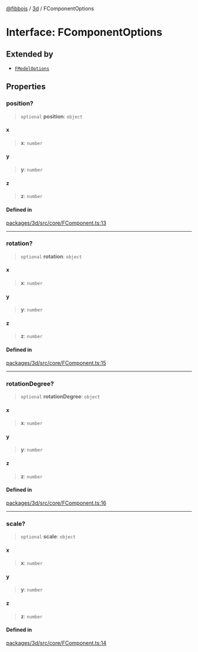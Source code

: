 [@fibbojs](/api/index) / [3d](/api/3d) / FComponentOptions

# Interface: FComponentOptions

## Extended by

- [`FModelOptions`](FModelOptions.md)

## Properties

### position?

> `optional` **position**: `object`

#### x

> **x**: `number`

#### y

> **y**: `number`

#### z

> **z**: `number`

#### Defined in

[packages/3d/src/core/FComponent.ts:13](https://github.com/fibbojs/fibbo/blob/b15d2db28a257e995075ea40c3de44dde73dcbf1/packages/3d/src/core/FComponent.ts#L13)

***

### rotation?

> `optional` **rotation**: `object`

#### x

> **x**: `number`

#### y

> **y**: `number`

#### z

> **z**: `number`

#### Defined in

[packages/3d/src/core/FComponent.ts:15](https://github.com/fibbojs/fibbo/blob/b15d2db28a257e995075ea40c3de44dde73dcbf1/packages/3d/src/core/FComponent.ts#L15)

***

### rotationDegree?

> `optional` **rotationDegree**: `object`

#### x

> **x**: `number`

#### y

> **y**: `number`

#### z

> **z**: `number`

#### Defined in

[packages/3d/src/core/FComponent.ts:16](https://github.com/fibbojs/fibbo/blob/b15d2db28a257e995075ea40c3de44dde73dcbf1/packages/3d/src/core/FComponent.ts#L16)

***

### scale?

> `optional` **scale**: `object`

#### x

> **x**: `number`

#### y

> **y**: `number`

#### z

> **z**: `number`

#### Defined in

[packages/3d/src/core/FComponent.ts:14](https://github.com/fibbojs/fibbo/blob/b15d2db28a257e995075ea40c3de44dde73dcbf1/packages/3d/src/core/FComponent.ts#L14)
